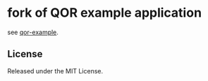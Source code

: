 # fork of QOR example application

see [qor-example](https://github.com/qor/qor-example).


## License

Released under the MIT License.

